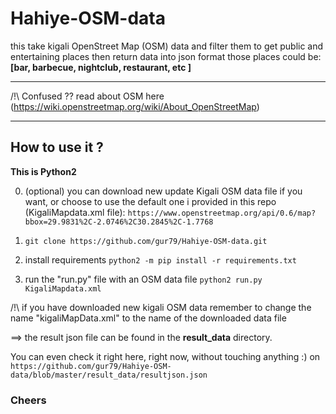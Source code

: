 # Hahiye-OSM-data


this take kigali OpenStreet Map (OSM) data and filter them to get public and entertaining places then return data into json format
those places could be: __[bar, barbecue, nightclub, restaurant, etc ]__
___________________
/!\ Confused ?? read about OSM here (https://wiki.openstreetmap.org/wiki/About_OpenStreetMap)
___________________


## How to use it ?


__This is Python2__

0. (optional) you can download new update Kigali OSM data file if you want, or choose to use the default one i provided in this repo (KigaliMapdata.xml file):
  `https://www.openstreetmap.org/api/0.6/map?bbox=29.9831%2C-2.0746%2C30.2845%2C-1.7768`
 
1. `git clone https://github.com/gur79/Hahiye-OSM-data.git`

2. install requirements
    `python2 -m pip install -r requirements.txt`
    
3. run the "run.py" file with an OSM data file
    `python2 run.py KigaliMapdata.xml`
    
/!\ if you have downloaded new kigali OSM data remember to change the name "kigaliMapData.xml" to the name of the downloaded data file

==> the result json file can be found in the **result_data** directory.

You can even check it right here, right now, without touching anything :)  on `https://github.com/gur79/Hahiye-OSM-data/blob/master/result_data/resultjson.json`

### Cheers
